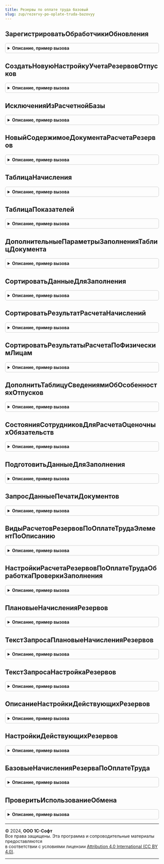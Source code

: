 ```yaml
---
title: Резервы по оплате труда базовый
slug: zup/rezervy-po-oplate-truda-bazovyy
---
```



## ЗарегистрироватьОбработчикиОбновления
<details style="margin: 1em 0; padding: 0.5em; border: 1px solid #ccc; border-radius: 6px;">

<summary style="font-weight: bold; cursor: pointer;">Описание, пример вызова</summary>

```bsl

// Добавляет в список Обработчики процедуры-обработчики обновления,
// необходимые данной подсистеме.
//
// Параметры:
//   Обработчики - ТаблицаЗначений - см. описание функции НоваяТаблицаОбработчиковОбновления
//                                   общего модуля ОбновлениеИнформационнойБазы.
//
Процедура ЗарегистрироватьОбработчикиОбновления(Обработчики) Экспорт
```

Пример вызова
```bsl
РезервыПоОплатеТрудаБазовый.ЗарегистрироватьОбработчикиОбновления(Обработчики) 
```
</details>

## СоздатьНовуюНастройкуУчетаРезервовОтпусков
<details style="margin: 1em 0; padding: 0.5em; border: 1px solid #ccc; border-radius: 6px;">

<summary style="font-weight: bold; cursor: pointer;">Описание, пример вызова</summary>

```bsl

Процедура СоздатьНовуюНастройкуУчетаРезервовОтпусков() Экспорт
```

Пример вызова
```bsl
РезервыПоОплатеТрудаБазовый.СоздатьНовуюНастройкуУчетаРезервовОтпусков() 
```
</details>

## ИсключенияИзРасчетнойБазы
<details style="margin: 1em 0; padding: 0.5em; border: 1px solid #ccc; border-radius: 6px;">

<summary style="font-weight: bold; cursor: pointer;">Описание, пример вызова</summary>

```bsl

Функция ИсключенияИзРасчетнойБазы() Экспорт
```

Пример вызова
```bsl
Результат = РезервыПоОплатеТрудаБазовый.ИсключенияИзРасчетнойБазы() 
```
</details>

## НовыйСодержимоеДокументаРасчетаРезервов
<details style="margin: 1em 0; padding: 0.5em; border: 1px solid #ccc; border-radius: 6px;">

<summary style="font-weight: bold; cursor: pointer;">Описание, пример вызова</summary>

```bsl

Функция НовыйСодержимоеДокументаРасчетаРезервов() Экспорт
```

Пример вызова
```bsl
Результат = РезервыПоОплатеТрудаБазовый.НовыйСодержимоеДокументаРасчетаРезервов() 
```
</details>

## ТаблицаНачисления
<details style="margin: 1em 0; padding: 0.5em; border: 1px solid #ccc; border-radius: 6px;">

<summary style="font-weight: bold; cursor: pointer;">Описание, пример вызова</summary>

```bsl

Функция ТаблицаНачисления() Экспорт
```

Пример вызова
```bsl
Результат = РезервыПоОплатеТрудаБазовый.ТаблицаНачисления() 
```
</details>

## ТаблицаПоказателей
<details style="margin: 1em 0; padding: 0.5em; border: 1px solid #ccc; border-radius: 6px;">

<summary style="font-weight: bold; cursor: pointer;">Описание, пример вызова</summary>

```bsl

Функция ТаблицаПоказателей() Экспорт
```

Пример вызова
```bsl
Результат = РезервыПоОплатеТрудаБазовый.ТаблицаПоказателей() 
```
</details>

## ДополнительныеПараметрыЗаполненияТаблицДокумента
<details style="margin: 1em 0; padding: 0.5em; border: 1px solid #ccc; border-radius: 6px;">

<summary style="font-weight: bold; cursor: pointer;">Описание, пример вызова</summary>

```bsl

Функция ДополнительныеПараметрыЗаполненияТаблицДокумента() Экспорт
```

Пример вызова
```bsl
Результат = РезервыПоОплатеТрудаБазовый.ДополнительныеПараметрыЗаполненияТаблицДокумента() 
```
</details>

## СортироватьДанныеДляЗаполнения
<details style="margin: 1em 0; padding: 0.5em; border: 1px solid #ccc; border-radius: 6px;">

<summary style="font-weight: bold; cursor: pointer;">Описание, пример вызова</summary>

```bsl

Процедура СортироватьДанныеДляЗаполнения(ДанныеЗаполнения, Организация, МесяцНачисления, ИспользоватьСортировкуПоУмолчанию = Истина) Экспорт
```

Пример вызова
```bsl
РезервыПоОплатеТрудаБазовый.СортироватьДанныеДляЗаполнения(ДанныеЗаполнения, Организация, МесяцНачисления, ИспользоватьСортировкуПоУмолчанию);
```
</details>

## СортироватьРезультатРасчетаНачислений
<details style="margin: 1em 0; padding: 0.5em; border: 1px solid #ccc; border-radius: 6px;">

<summary style="font-weight: bold; cursor: pointer;">Описание, пример вызова</summary>

```bsl

Процедура СортироватьРезультатРасчетаНачислений(ДанныеЗаполнения) Экспорт
```

Пример вызова
```bsl
РезервыПоОплатеТрудаБазовый.СортироватьРезультатРасчетаНачислений(ДанныеЗаполнения));
```
</details>

## СортироватьРезультатыРасчетаПоФизическимЛицам
<details style="margin: 1em 0; padding: 0.5em; border: 1px solid #ccc; border-radius: 6px;">

<summary style="font-weight: bold; cursor: pointer;">Описание, пример вызова</summary>

```bsl

Процедура СортироватьРезультатыРасчетаПоФизическимЛицам(ДанныеЗаполнения, Организация, МесяцНачисления) Экспорт
```

Пример вызова
```bsl
РезервыПоОплатеТрудаБазовый.СортироватьРезультатыРасчетаПоФизическимЛицам(ДанныеЗаполнения, Организация, МесяцНачисления));
```
</details>

## ДополнитьТаблицуСведениямиОбОсобенностяхОтпусков
<details style="margin: 1em 0; padding: 0.5em; border: 1px solid #ccc; border-radius: 6px;">

<summary style="font-weight: bold; cursor: pointer;">Описание, пример вызова</summary>

```bsl

Процедура ДополнитьТаблицуСведениямиОбОсобенностяхОтпусков(НачисленнаяЗарплатаИВзносы) Экспорт
```

Пример вызова
```bsl
РезервыПоОплатеТрудаБазовый.ДополнитьТаблицуСведениямиОбОсобенностяхОтпусков(НачисленнаяЗарплатаИВзносы) 
```
</details>

## СостоянияСотрудниковДляРасчетаОценочныхОбязательств
<details style="margin: 1em 0; padding: 0.5em; border: 1px solid #ccc; border-radius: 6px;">

<summary style="font-weight: bold; cursor: pointer;">Описание, пример вызова</summary>

```bsl

Функция СостоянияСотрудниковДляРасчетаОценочныхОбязательств(Организация, Сотрудники, Период) Экспорт
```

Пример вызова
```bsl
Результат = РезервыПоОплатеТрудаБазовый.СостоянияСотрудниковДляРасчетаОценочныхОбязательств(Организация, Сотрудники, Период) 
```
</details>

## ПодготовитьДанныеДляЗаполнения
<details style="margin: 1em 0; padding: 0.5em; border: 1px solid #ccc; border-radius: 6px;">

<summary style="font-weight: bold; cursor: pointer;">Описание, пример вызова</summary>

```bsl

Процедура ПодготовитьДанныеДляЗаполнения(СтруктураПараметров, АдресХранилища) Экспорт
```

Пример вызова
```bsl
РезервыПоОплатеТрудаБазовый.ПодготовитьДанныеДляЗаполнения(СтруктураПараметров, АдресХранилища) 
```
</details>

## ЗапросДанныеПечатиДокументов
<details style="margin: 1em 0; padding: 0.5em; border: 1px solid #ccc; border-radius: 6px;">

<summary style="font-weight: bold; cursor: pointer;">Описание, пример вызова</summary>

```bsl

Процедура ЗапросДанныеПечатиДокументов(Запрос) Экспорт
```

Пример вызова
```bsl
РезервыПоОплатеТрудаБазовый.ЗапросДанныеПечатиДокументов(Запрос) 
```
</details>

## ВидыРасчетовРезервовПоОплатеТрудаЭлементПоОписанию
<details style="margin: 1em 0; padding: 0.5em; border: 1px solid #ccc; border-radius: 6px;">

<summary style="font-weight: bold; cursor: pointer;">Описание, пример вызова</summary>

```bsl

Функция ВидыРасчетовРезервовПоОплатеТрудаЭлементПоОписанию(ОписаниеЭлемента) Экспорт
```

Пример вызова
```bsl
Результат = РезервыПоОплатеТрудаБазовый.ВидыРасчетовРезервовПоОплатеТрудаЭлементПоОписанию(ОписаниеЭлемента) 
```
</details>

## НастройкиРасчетаРезервовПоОплатеТрудаОбработкаПроверкиЗаполнения
<details style="margin: 1em 0; padding: 0.5em; border: 1px solid #ccc; border-radius: 6px;">

<summary style="font-weight: bold; cursor: pointer;">Описание, пример вызова</summary>

```bsl

Процедура НастройкиРасчетаРезервовПоОплатеТрудаОбработкаПроверкиЗаполнения(Объект, Отказ, ПроверяемыеРеквизиты) Экспорт
```

Пример вызова
```bsl
РезервыПоОплатеТрудаБазовый.НастройкиРасчетаРезервовПоОплатеТрудаОбработкаПроверкиЗаполнения(Объект, Отказ, ПроверяемыеРеквизиты) 
```
</details>

## ПлановыеНачисленияРезервов
<details style="margin: 1em 0; padding: 0.5em; border: 1px solid #ccc; border-radius: 6px;">

<summary style="font-weight: bold; cursor: pointer;">Описание, пример вызова</summary>

```bsl

Функция ПлановыеНачисленияРезервов(Организация, Резерв, Период) Экспорт
```

Пример вызова
```bsl
Результат = РезервыПоОплатеТрудаБазовый.ПлановыеНачисленияРезервов(Организация, Резерв, Период) 
```
</details>

## ТекстЗапросаПлановыеНачисленияРезервов
<details style="margin: 1em 0; padding: 0.5em; border: 1px solid #ccc; border-radius: 6px;">

<summary style="font-weight: bold; cursor: pointer;">Описание, пример вызова</summary>

```bsl

Функция ТекстЗапросаПлановыеНачисленияРезервов() Экспорт
```

Пример вызова
```bsl
Результат = РезервыПоОплатеТрудаБазовый.ТекстЗапросаПлановыеНачисленияРезервов());
```
</details>

## ТекстЗапросаНастройкаРезервов
<details style="margin: 1em 0; padding: 0.5em; border: 1px solid #ccc; border-radius: 6px;">

<summary style="font-weight: bold; cursor: pointer;">Описание, пример вызова</summary>

```bsl

Функция ТекстЗапросаНастройкаРезервов() Экспорт
```

Пример вызова
```bsl
Результат = РезервыПоОплатеТрудаБазовый.ТекстЗапросаНастройкаРезервов() 
```
</details>

## ОписаниеНастройкиДействующихРезервов
<details style="margin: 1em 0; padding: 0.5em; border: 1px solid #ccc; border-radius: 6px;">

<summary style="font-weight: bold; cursor: pointer;">Описание, пример вызова</summary>

```bsl

Функция ОписаниеНастройкиДействующихРезервов() Экспорт
```

Пример вызова
```bsl
Результат = РезервыПоОплатеТрудаБазовый.ОписаниеНастройкиДействующихРезервов() 
```
</details>

## НастройкиДействующихРезервов
<details style="margin: 1em 0; padding: 0.5em; border: 1px solid #ccc; border-radius: 6px;">

<summary style="font-weight: bold; cursor: pointer;">Описание, пример вызова</summary>

```bsl

Функция НастройкиДействующихРезервов(Организация, Период) Экспорт
```

Пример вызова
```bsl
Результат = РезервыПоОплатеТрудаБазовый.НастройкиДействующихРезервов(Организация, Период) 
```
</details>

## БазовыеНачисленияРезерваПоОплатеТруда
<details style="margin: 1em 0; padding: 0.5em; border: 1px solid #ccc; border-radius: 6px;">

<summary style="font-weight: bold; cursor: pointer;">Описание, пример вызова</summary>

```bsl

Функция БазовыеНачисленияРезерваПоОплатеТруда(Организация, Резерв, Период) Экспорт
```

Пример вызова
```bsl
Результат = РезервыПоОплатеТрудаБазовый.БазовыеНачисленияРезерваПоОплатеТруда(Организация, Резерв, Период) 
```
</details>

## ПроверитьИспользованиеОбмена
<details style="margin: 1em 0; padding: 0.5em; border: 1px solid #ccc; border-radius: 6px;">

<summary style="font-weight: bold; cursor: pointer;">Описание, пример вызова</summary>

```bsl

Процедура ПроверитьИспользованиеОбмена(ОбменИспользуется, Организация) Экспорт
```

Пример вызова
```bsl
РезервыПоОплатеТрудаБазовый.ПроверитьИспользованиеОбмена(ОбменИспользуется, Организация) 
```
</details>

---

© 2024, **ООО 1С-Софт**  
Все права защищены. Эта программа и сопроводительные материалы предоставляются  
в соответствии с условиями лицензии [Attribution 4.0 International (CC BY 4.0)](https://creativecommons.org/licenses/by/4.0/legalcode).

---
